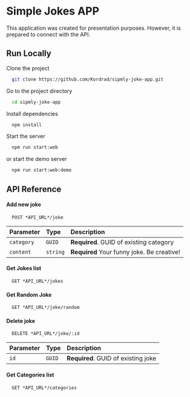 # Simple Jokes APP

This application was created for presentation purposes. However, it is prepared to connect with the API.

## Run Locally

Clone the project

```bash
  git clone https://github.com/Kordrad/sipmly-joke-app.git
```

Go to the project directory

```bash
  cd sipmly-joke-app
```

Install dependencies

```bash
  npm install
```

Start the server

```bash
  npm run start:web
```

or start the demo server

```bash
  npm run start:web:demo
```

## API Reference

#### Add new joke

```http
  POST *API_URL*/joke
```

| Parameter  | Type     | Description                                |
| :--------- | :------- | :----------------------------------------- |
| `category` | `GUID`   | **Required**. GUID of existing category    |
| `content`  | `string` | **Required** Your funny joke. Be creative! |

#### Get Jokes list

```http
  GET *API_URL*/jokes
```

#### Get Random Joke

```http
  GET *API_URL*/joke/random
```

#### Delete joke

```http
  DELETE *API_URL*/joke/:id
```

| Parameter | Type   | Description                         |
| :-------- | :----- | :---------------------------------- |
| `id`      | `GUID` | **Required**. GUID of existing joke |

#### Get Categories list

```http
  GET *API_URL*/categories
```
